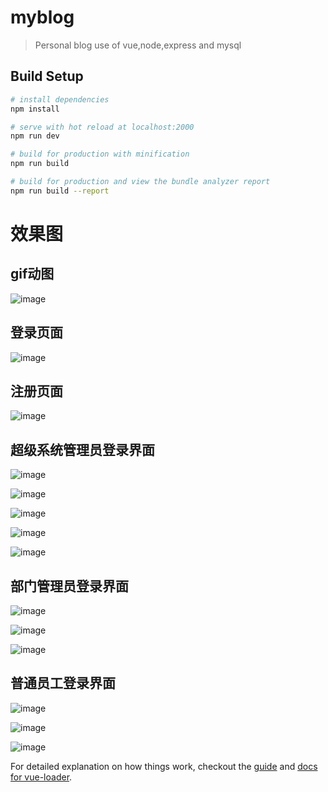 # myblog

> Personal blog use of vue,node,express and mysql

## Build Setup

``` bash
# install dependencies
npm install

# serve with hot reload at localhost:2000
npm run dev

# build for production with minification
npm run build

# build for production and view the bundle analyzer report
npm run build --report
```
# 效果图
## gif动图
![image](https://github.com/Yicoding/Ecode-blog/raw/dev/src/assets/example.gif)


## 登录页面
![image](https://github.com/Yicoding/Ecode-blog/raw/dev/src/assets/12.png)


## 注册页面
![image](https://github.com/Yicoding/Ecode-blog/raw/dev/src/assets/13.png)


## 超级系统管理员登录界面
![image](https://github.com/Yicoding/Ecode-blog/raw/dev/src/assets/1.png)

![image](https://github.com/Yicoding/Ecode-blog/raw/dev/src/assets/2.png)

![image](https://github.com/Yicoding/Ecode-blog/raw/dev/src/assets/3.png)

![image](https://github.com/Yicoding/Ecode-blog/raw/dev/src/assets/4.png)

![image](https://github.com/Yicoding/Ecode-blog/raw/dev/src/assets/5.png)

## 部门管理员登录界面
![image](https://github.com/Yicoding/Ecode-blog/raw/dev/src/assets/6.png)

![image](https://github.com/Yicoding/Ecode-blog/raw/dev/src/assets/7.png)

![image](https://github.com/Yicoding/Ecode-blog/raw/dev/src/assets/8.png)

## 普通员工登录界面
![image](https://github.com/Yicoding/Ecode-blog/raw/dev/src/assets/9.png)

![image](https://github.com/Yicoding/Ecode-blog/raw/dev/src/assets/10.png)

![image](https://github.com/Yicoding/Ecode-blog/raw/dev/src/assets/11.png)

For detailed explanation on how things work, checkout the [guide](http://vuejs-templates.github.io/webpack/) and [docs for vue-loader](http://vuejs.github.io/vue-loader).
